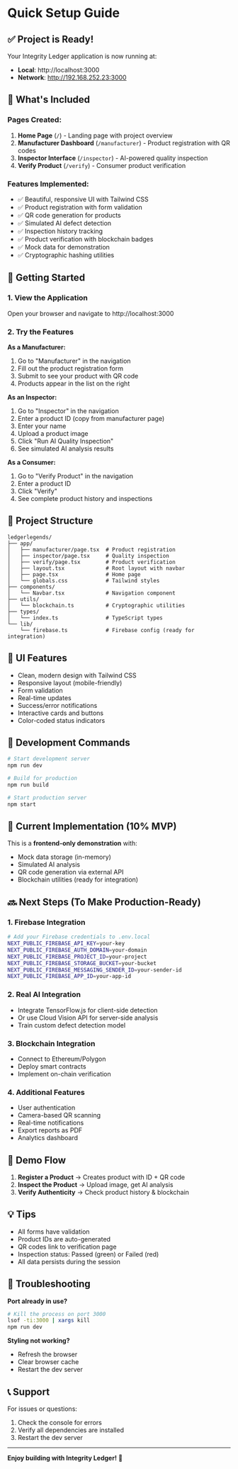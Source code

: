 # Quick Setup Guide

## ✅ Project is Ready!

Your Integrity Ledger application is now running at:
- **Local**: http://localhost:3000
- **Network**: http://192.168.252.23:3000

## 🎯 What's Included

### Pages Created:
1. **Home Page** (`/`) - Landing page with project overview
2. **Manufacturer Dashboard** (`/manufacturer`) - Product registration with QR codes
3. **Inspector Interface** (`/inspector`) - AI-powered quality inspection
4. **Verify Product** (`/verify`) - Consumer product verification

### Features Implemented:
- ✅ Beautiful, responsive UI with Tailwind CSS
- ✅ Product registration with form validation
- ✅ QR code generation for products
- ✅ Simulated AI defect detection
- ✅ Inspection history tracking
- ✅ Product verification with blockchain badges
- ✅ Mock data for demonstration
- ✅ Cryptographic hashing utilities

## 🚀 Getting Started

### 1. View the Application
Open your browser and navigate to http://localhost:3000

### 2. Try the Features

**As a Manufacturer:**
1. Go to "Manufacturer" in the navigation
2. Fill out the product registration form
3. Submit to see your product with QR code
4. Products appear in the list on the right

**As an Inspector:**
1. Go to "Inspector" in the navigation
2. Enter a product ID (copy from manufacturer page)
3. Enter your name
4. Upload a product image
5. Click "Run AI Quality Inspection"
6. See simulated AI analysis results

**As a Consumer:**
1. Go to "Verify Product" in the navigation
2. Enter a product ID
3. Click "Verify"
4. See complete product history and inspections

## 📁 Project Structure

```
ledgerlegends/
├── app/
│   ├── manufacturer/page.tsx  # Product registration
│   ├── inspector/page.tsx     # Quality inspection
│   ├── verify/page.tsx        # Product verification
│   ├── layout.tsx             # Root layout with navbar
│   ├── page.tsx               # Home page
│   └── globals.css            # Tailwind styles
├── components/
│   └── Navbar.tsx             # Navigation component
├── utils/
│   └── blockchain.ts          # Cryptographic utilities
├── types/
│   └── index.ts               # TypeScript types
└── lib/
    └── firebase.ts            # Firebase config (ready for integration)
```

## 🎨 UI Features

- Clean, modern design with Tailwind CSS
- Responsive layout (mobile-friendly)
- Form validation
- Real-time updates
- Success/error notifications
- Interactive cards and buttons
- Color-coded status indicators

## 🔧 Development Commands

```bash
# Start development server
npm run dev

# Build for production
npm run build

# Start production server
npm start
```

## 📝 Current Implementation (10% MVP)

This is a **frontend-only demonstration** with:
- Mock data storage (in-memory)
- Simulated AI analysis
- QR code generation via external API
- Blockchain utilities (ready for integration)

## 🔜 Next Steps (To Make Production-Ready)

### 1. Firebase Integration
```bash
# Add your Firebase credentials to .env.local
NEXT_PUBLIC_FIREBASE_API_KEY=your-key
NEXT_PUBLIC_FIREBASE_AUTH_DOMAIN=your-domain
NEXT_PUBLIC_FIREBASE_PROJECT_ID=your-project
NEXT_PUBLIC_FIREBASE_STORAGE_BUCKET=your-bucket
NEXT_PUBLIC_FIREBASE_MESSAGING_SENDER_ID=your-sender-id
NEXT_PUBLIC_FIREBASE_APP_ID=your-app-id
```

### 2. Real AI Integration
- Integrate TensorFlow.js for client-side detection
- Or use Cloud Vision API for server-side analysis
- Train custom defect detection model

### 3. Blockchain Integration
- Connect to Ethereum/Polygon
- Deploy smart contracts
- Implement on-chain verification

### 4. Additional Features
- User authentication
- Camera-based QR scanning
- Real-time notifications
- Export reports as PDF
- Analytics dashboard

## 🎯 Demo Flow

1. **Register a Product** → Creates product with ID + QR code
2. **Inspect the Product** → Upload image, get AI analysis
3. **Verify Authenticity** → Check product history & blockchain

## 💡 Tips

- All forms have validation
- Product IDs are auto-generated
- QR codes link to verification page
- Inspection status: Passed (green) or Failed (red)
- All data persists during the session

## 🐛 Troubleshooting

**Port already in use?**
```bash
# Kill the process on port 3000
lsof -ti:3000 | xargs kill
npm run dev
```

**Styling not working?**
- Refresh the browser
- Clear browser cache
- Restart the dev server

## 📞 Support

For issues or questions:
1. Check the console for errors
2. Verify all dependencies are installed
3. Restart the dev server

---

**Enjoy building with Integrity Ledger!** 🚀
